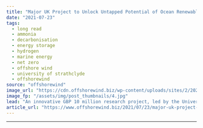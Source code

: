 ```yaml
---
title: "Major UK Project to Unlock Untapped Potential of Ocean Renewable Energy Fuels"
date: "2021-07-23"
tags: 
  - long read
  - ammonia
  - decarbonisation
  - energy storage
  - hydrogen
  - marine energy
  - net zero
  - offshore wind
  - university of strathclyde
  - offshorewind
source: "offshorewind"
image_url: "https://cdn.offshorewind.biz/wp-content/uploads/sites/2/2020/07/27120355/ScottishPower-Renewables.jpg"
image_fp: "/assets/img/post_thumbnails/4.jpg"
lead: "An innovative GBP 10 million research project, led by the University of Strathclyde, has"
article_url: "https://www.offshorewind.biz/2021/07/23/major-uk-project-to-unlock-untapped-potential-of-ocean-renewable-energy-fuels/"
---
```


---
